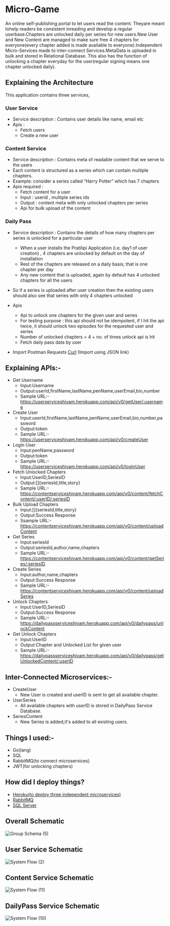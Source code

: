# Micro-Game
An online self-publishing portal to let users read the content. Theyare meant tohelp readers be consistent inreading and develop a regular userbase.Chapters are unlocked daily per series for new users.New User and New Content are managed to make sure free 4 chapters for everyone(every chapter added is made available to everyone).Independent Micro-Services made to inter-connect Services.MetaData is uploaded in bulk and stored in Relational Database. This also has the function of unlocking a chapter everyday for the user(regular signing means one chapter unlocked daily).

## Explaining the Architecture 
This application contains three services,
### User Service
- Service description : Contains user details like name, email etc
- Apis :
  * Fetch users
  * Create a new user

### Content Service
- Service description : Contains meta of readable content that we serve to the users
- Each content is structured as a series which can contain multiple chapters.
- Example: consider a series called “Harry Potter” which has 7 chapters
- Apis required :
  * Fetch content for a user
  * Input : userid , multiple series ids
  * Output : content meta with only unlocked chapters per series
  * Api for bulk upload of the content

### Daily Pass
- Service description : Contains the details of how many chapters per series is unlocked for a
particular user
  * When a user installs the Pratilipi Application (i.e. day1 of user creation) , 4 chapters are
unlocked by default on the day of installation
  * Rest of the chapters are released on a daily basis; that is one chapter per day
  * Any new content that is uploaded, again by default has 4 unlocked chapters for all the
users

- So if a series is uploaded after user creation then the existing users should also see that
series with only 4 chapters unlocked

- Apis
  * Api to unlock one chapters for the given user and series
  * For testing purpose : this api should not be idempotent, if I hit the api twice, it
should unlock two episodes for the requested user and series
  * Number of unlocked chapters = 4 + no. of times unlock api is hit
  * Fetch daily pass data by user
* Import Postman Requests [Curl](https://www.getpostman.com/collections/b406514faba24cd2fd1e)
(Import using JSON link)
## Explaining APIs:-
* Get Username
  - Input:Username
  - Output:userId,firstName,lastName,penName,userEmail,bio,number
  - Sample URL:- https://userserviceshivam.herokuapp.com/api/v0/getUser/:username
* Create User
  - Input:userId,firstName,lastName,penName,userEmail,bio,number,password
  - Output:token
  - Sample URL:- https://userserviceshivam.herokuapp.com/api/v0/createUser
* Login User
  - Input:penName,password
  - Output:token
  - Sample URL:- https://userserviceshivam.herokuapp.com/api/v0/loginUser
* Fetch Unlocked Chapters
  - Input:UserID,SeriesID
  - Output:[]{seriesId,title,story}
  - Sample URL:-https://contentserviceshivam.herokuapp.com/api/v0/content/fetchContent/:userID/:seriesID
* Bulk Upload Chapters
  - Input:[]{seriesId,title,story}
  - Output:Success Response
  - Ssample URL:-https://contentserviceshivam.herokuapp.com/api/v0/content/uploadContent
* Get Series
  - Input:seriesId
  - Output:seriesId,author,name,chapters
  - Sample URL:-https://contentserviceshivam.herokuapp.com/api/v0/content/getSeries/:seriesID
* Create Series
  - Input:author,name,chapters
  - Output:Success Response
  - Sample URL:-https://contentserviceshivam.herokuapp.com/api/v0/content/uploadSeries
* Unlock Chapters
  - Input:UserID,SeriesID
  - Output:Success Response
  - Sample URL:-https://dailypassserviceshivam.herokuapp.com/api/v0/dailypass/unlockContent
* Get Unlock Chapters
  - Input:UserID
  - Output:Chapter and Unlocked List for given user
  - Sample URL:-https://dailypassserviceshivam.herokuapp.com/api/v0/dailypass/getUnlockedContent/:userID

## Inter-Connected Microservices:-
* CreateUser
  - New User is created and userID is sent to get all available chapter.
* UserSeries
  - All available chapters with userID is stored in DailyPass Service Database.
* SeriesContent
  - New Series is added,it's added to all existing users.

## Things I used:-
* Go(lang)
* SQL
* RabbitMQ(to connect microservices)
* JWT(for unlocking chapters)

## How did I deploy things?
* [Heroku(to deploy three independent microservices)](https://dashboard.heroku.com/apps)
* [RabbitMQ](https://lionfish.rmq.cloudamqp.com/)
* [SQL Server](https://www.freesqldatabase.com/)

## Overall Schematic 
![Group Schema (5)](https://user-images.githubusercontent.com/60891544/161864560-2e77405a-282d-47ed-9764-9808f189b6a0.png)

## User Service Schematic
![System Flow (2)](https://user-images.githubusercontent.com/60891544/161865343-a28fd6e8-391a-44d1-83c9-d7b3c2afa5cc.png)

## Content Service Schematic
![System Flow (11)](https://user-images.githubusercontent.com/60891544/161868158-7b49b558-a787-4bf1-8ec5-4a69abb12bd9.png)

## DailyPass Service Schematic
![System Flow (10)](https://user-images.githubusercontent.com/60891544/161868089-8a9ad952-acd4-4d8f-b93e-986ec9ee88f1.png)
